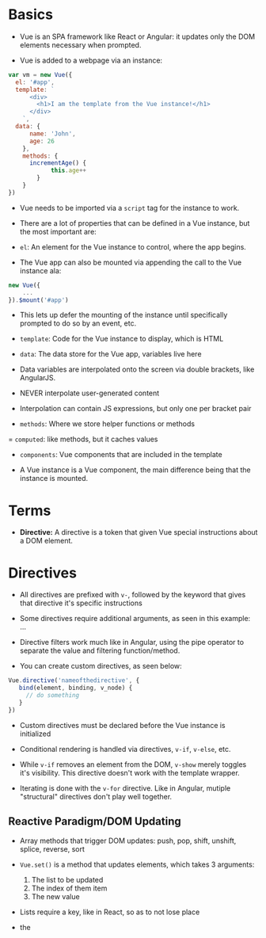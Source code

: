 # Basics

- Vue is an SPA framework like React or Angular: it updates only the DOM elements necessary when prompted.
  
- Vue is added to a webpage via an instance:

```javascript
var vm = new Vue({
  el: '#app',
  template: `
      <div>
        <h1>I am the template from the Vue instance!</h1>
      </div>
    `,
  data: {
      name: 'John',
      age: 26
    },
    methods: {
      incrementAge() {
            this.age++
        }
    }
})
```
- Vue needs to be imported via a `script` tag for the instance to work.

- There are a lot of properties that can be defined in a Vue instance, but the most important are:

- `el`: An element for the Vue instance to control, where the app begins. 

- The Vue app can also be mounted via appending the call to the Vue instance ala: 
```javascript
new Vue({
    ...
}).$mount('#app')
```

- This lets up defer the mounting of the instance until specifically prompted to do so by an event, etc.
  
- `template`: Code for the Vue instance to display, which is HTML

- `data`: The data store for the Vue app, variables live here

- Data variables are interpolated onto the screen via double brackets, like AngularJS.

- NEVER interpolate user-generated content

- Interpolation can contain JS expressions, but only one per bracket pair

- `methods`: Where we store helper functions or methods

= `computed`: like methods, but it caches values

- `components`: Vue components that are included in the template

- A Vue instance is a Vue component, the main difference being that the instance is mounted.

# Terms

- **Directive:** A directive is a token that given Vue special instructions about a DOM element.

# Directives

- All directives are prefixed with `v-`, followed by the keyword that gives that directive it's specific instructions

- Some directives require additional arguments, as seen in this example: <a v-bind:href="url"> ... </a>

- Directive filters work much like in Angular, using the pipe operator to separate the value and filtering function/method.

- You can create custom directives, as seen below: 

```javascript
Vue.directive('nameofthedirective', {
   bind(element, binding, v_node) {
     // do something
   }
})
```

- Custom directives must be declared before the Vue instance is initialized

- Conditional rendering is handled via directives, `v-if`, `v-else`, etc.

- While `v-if` removes an element from the DOM, `v-show` merely toggles it's visibility. This directive doesn't work with the template wrapper.

- Iterating is done with the `v-for` directive. Like in Angular, mutiple "structural" directives don't play well together.

## Reactive Paradigm/DOM Updating

- Array methods that trigger DOM updates: push, pop, shift, unshift, splice, reverse, sort

- `Vue.set()` is a method that updates elements, which takes 3 arguments:
  
  1) The list to be updated
  2) The index of them item
  3) The new value

- Lists require a key, like in React, so as to not lose place



- the <template> wrapper is used to group elements together that get rendered (or don't) based on the same condition



# Components




